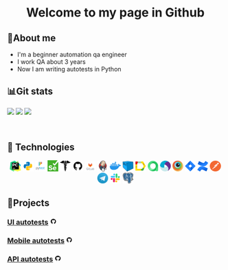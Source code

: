 <div align="center">
   <h1>
      Welcome to my page in <b>Github</b>
   </h1>
</div>


<!--About me-->

## :information_desk_person:About me

- I'm a beginner automation qa engineer
- I work QA about 3 years
- Now I am writing autotests in Python


## :bar_chart:Git stats

![](http://github-profile-summary-cards.vercel.app/api/cards/stats?username=sakhr-qa-autotest&theme=tokyonight)
![](http://github-profile-summary-cards.vercel.app/api/cards/repos-per-language?username=sakhr-qa-autotest&theme=tokyonight)
![](https://github-profile-summary-cards.vercel.app/api/cards/profile-details?username=sakhr-qa-autotest&theme=tokyonight)


<!--Stack and tools-->

&#8287;&#8287;&#8287;&#8287;&#8287;

## :briefcase: Technologies

<p  align="center">
  <code><img width="5%" title="Pycharm" src="images/logo_stacks/pycharm.png"></code>
  <code><img width="5%" title="Python" src="images/logo_stacks/python.png"></code>
  <code><img width="5%" title="Pytest" src="images/logo_stacks/pytest.png"></code>
  <code><img width="5%" title="Selenium" src="images/logo_stacks/selenium.png"></code>
  <code><img width="5%" title="Requests" src="images/logo_stacks/requests.png"></code>
  <code><img width="5%" title="GitHub" src="images/logo_stacks/github.png"></code>
  <code><img width="5%" title="GitLab" src="images/logo_stacks/git_lab.png"></code>
  <code><img width="5%" title="Jenkins" src="images/logo_stacks/jenkins.png"></code>
  <code><img width="5%" title="Docker" src="images/logo_stacks/docker.png"></code>
  <code><img width="5%" title="Selenoid" src="images/logo_stacks/selenoid.png"></code>
  <code><img width="5%" title="Allure Report" src="images/logo_stacks/allure_report.png"></code>
  <code><img width="5%" title="Allure TestOps" src="images/logo_stacks/allure_testops.png"></code>
  <code><img width="5%" title="Appium" src="images/logo_stacks/appium.png"></code>
  <code><img width="5%" title="Browserstack" src="images/logo_stacks/browserstack.png"></code>
  <code><img width="5%" title="Jira" src="images/logo_stacks/jira.png"></code>
  <code><img width="5%" title="Confluence" src="images/logo_stacks/confluence.png"></code>
  <code><img width="5%" title="Postman" src="images/logo_stacks/postman.png"></code>
  <code><img width="5%" title="Telegram" src="images/logo_stacks/tg.png"></code>
  <code><img width="5%" title="Slack" src="images/logo_stacks/slack.png"></code>
  <code><img width="5%" title="PgAdmin" src="images/logo_stacks/pgadmin.png"></code>
</p>


<!--Projects-->

## :floppy_disk:Projects

### [UI autotests](https://github.com/sakhr-qa-autotest/autotest_ui) <img width="3%" title="GitHub" src="images/logo_stacks/github.png">

### [Mobile autotests](https://github.com/sakhr-qa-autotest) <img width="3%" title="GitHub" src="images/logo_stacks/github.png">

### [API autotests](https://github.com/sakhr-qa-autotest/autotest_mobile) <img width="3%" title="GitHub" src="images/logo_stacks/github.png">

